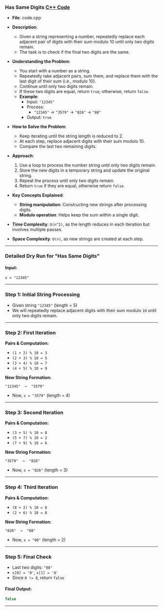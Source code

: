 ### **Has Same Digits** [C++ Code](./code.cpp)  

- **File**: code.cpp
- **Description**:  
  - Given a string representing a number, repeatedly replace each adjacent pair of digits with their sum modulo 10 until only two digits remain.  
  - The task is to check if the final two digits are the same.  

- **Understanding the Problem**:  
  - You start with a number as a string.  
  - Repeatedly take adjacent pairs, sum them, and replace them with the last digit of their sum (i.e., modulo 10).  
  - Continue until only two digits remain.  
  - If these two digits are equal, return `true`; otherwise, return `false`.  
  - **Example**:  
    - Input: `"12345"`  
    - Process:  
      - `"12345"` → `"3579"` → `"826"` → `"88"`  
    - Output: `true`  

- **How to Solve the Problem**:  
  - Keep iterating until the string length is reduced to 2.  
  - At each step, replace adjacent digits with their sum modulo 10.  
  - Compare the last two remaining digits.  

- **Approach**:  
  1. Use a loop to process the number string until only two digits remain.  
  2. Store the new digits in a temporary string and update the original string.  
  3. Repeat the process until only two digits remain.  
  4. Return `true` if they are equal, otherwise return `false`.  

- **Key Concepts Explained**:  
  - **String manipulation**: Constructing new strings after processing digits.  
  - **Modulo operation**: Helps keep the sum within a single digit.  

- **Time Complexity**: `O(n^2)`, as the length reduces in each iteration but involves multiple passes.  
- **Space Complexity**: `O(n)`, as new strings are created at each step.   

---

### **Detailed Dry Run for "Has Same Digits"**  

#### **Input:**  
```plaintext
s = "12345"
```

---

### **Step 1: Initial String Processing**
- Given string `"12345"` (length = 5)
- We will repeatedly replace adjacent digits with their sum modulo `10` until only two digits remain.

---

### **Step 2: First Iteration**  

**Pairs & Computation:**  
- `(1 + 2) % 10 = 3`  
- `(2 + 3) % 10 = 5`  
- `(3 + 4) % 10 = 7`  
- `(4 + 5) % 10 = 9`  

**New String Formation:**  
```plaintext
"12345"  →  "3579"
```
- Now, `s = "3579"` (length = 4)

---

### **Step 3: Second Iteration**  

**Pairs & Computation:**  
- `(3 + 5) % 10 = 8`  
- `(5 + 7) % 10 = 2`  
- `(7 + 9) % 10 = 6`  

**New String Formation:**  
```plaintext
"3579"  →  "826"
```
- Now, `s = "826"` (length = 3)

---

### **Step 4: Third Iteration**  

**Pairs & Computation:**  
- `(8 + 2) % 10 = 0`  
- `(2 + 6) % 10 = 8`  

**New String Formation:**  
```plaintext
"826"  →  "08"
```
- Now, `s = "08"` (length = 2)

---

### **Step 5: Final Check**  
- Last two digits: `"08"`  
- `s[0] = '0'`, `s[1] = '8'`  
- Since `0 != 8`, return `false`

#### **Final Output:**  
```cpp
false
```

---
